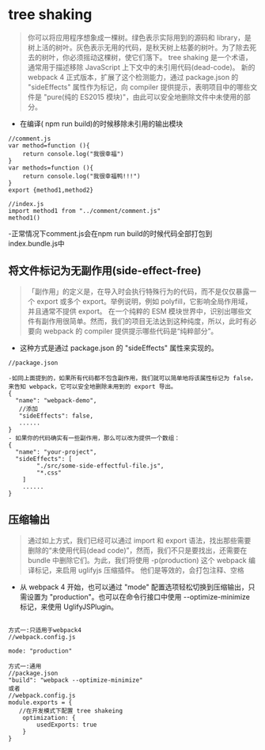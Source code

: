 # tree shaking
> 你可以将应用程序想象成一棵树。绿色表示实际用到的源码和 library，是树上活的树叶。灰色表示无用的代码，是秋天树上枯萎的树叶。为了除去死去的树叶，你必须摇动这棵树，使它们落下。
> tree shaking 是一个术语，通常用于描述移除 JavaScript 上下文中的未引用代码(dead-code)。
> 新的 webpack 4 正式版本，扩展了这个检测能力，通过 package.json 的 "sideEffects" 属性作为标记，向 compiler 提供提示，表明项目中的哪些文件是 "pure(纯的 ES2015 模块)"，由此可以安全地删除文件中未使用的部分。

- 在编译( npm run build)的时候移除未引用的输出模块
```
//comment.js
var method=function (){
	return console.log("我很幸福")
}
var methods=function (){
	return console.log("我很幸福鸭!!!")
}
export {method1,method2}
```
```
//index.js
import method1 from "../comment/comment.js"
method1()
```
-正常情况下comment.js会在npm run build的时候代码全部打包到index.bundle.js中

## 将文件标记为无副作用(side-effect-free)
>「副作用」的定义是，在导入时会执行特殊行为的代码，而不是仅仅暴露一个 export 或多个 export。举例说明，例如 polyfill，它影响全局作用域，并且通常不提供 export。
>在一个纯粹的 ESM 模块世界中，识别出哪些文件有副作用很简单。然而，我们的项目无法达到这种纯度，所以，此时有必要向 webpack 的 compiler 提供提示哪些代码是“纯粹部分”。
- 这种方式是通过 package.json 的 "sideEffects" 属性来实现的。
```
//package.json

-如同上面提到的，如果所有代码都不包含副作用，我们就可以简单地将该属性标记为 false，来告知 webpack，它可以安全地删除未用到的 export 导出。
{
  "name": "webpack-demo",
   //添加
   "sideEffects": false,
   ......
}
- 如果你的代码确实有一些副作用，那么可以改为提供一个数组：
{
  "name": "your-project",
  "sideEffects": [
		"./src/some-side-effectful-file.js",
		"*.css"
	]
	......
}

```
## 压缩输出
> 通过如上方式，我们已经可以通过 import 和 export 语法，找出那些需要删除的“未使用代码(dead code)”，然而，我们不只是要找出，还需要在 bundle 中删除它们。为此，我们将使用 -p(production) 这个 webpack 编译标记，来启用 uglifyjs 压缩插件。
> 他们是等效的，会打包注释、空格
- 从 webpack 4 开始，也可以通过 "mode" 配置选项轻松切换到压缩输出，只需设置为 "production"。也可以在命令行接口中使用 --optimize-minimize 标记，来使用 UglifyJSPlugin。
```

方式一:只适用于webpack4
//webpack.config.js

mode: "production"

方式一:通用
//package.json
"build": "webpack --optimize-minimize"
或者
//webpack.config.js
module.exports = {
   //在开发模式下配置 tree shakeing
    optimization: {
        usedExports: true
    }
}

```
